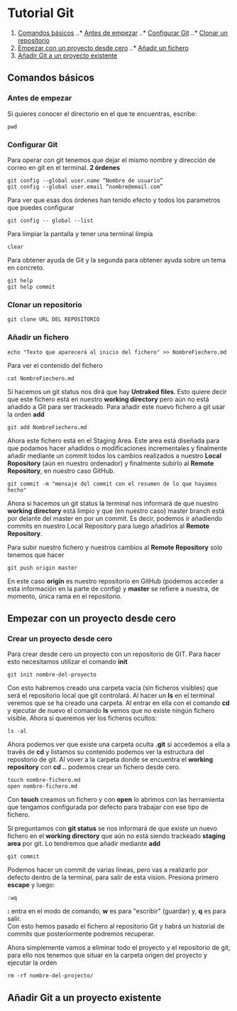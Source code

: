 # Tutorial Git
1. [Comandos básicos](#Comandos-básicos)
..* [Antes de empezar](#Antes-de-empezar)
..* [Configurar Git](#Configurar-Git)
..* [Clonar un repositorio](#Clonar-un-repositorio)
2. [Empezar con un proyecto desde cero](#Empezar-con-un-proyecto-desde-cero)
..* [Añadir un fichero](#Añadir-un-fichero)
3. [Añadir Git a un proyecto existente](#Añadir-Git-a-un-proyecto-existente)

Comandos básicos
----------------------

### Antes de empezar
Si quieres conocer el directorio en el que te encuentras, escribe:
```
pwd
```
### Configurar Git

Para operar con git tenemos que dejar el mismo nombre y dirección de correo en git en el terminal. **2 órdenes**
```
git config --global user.name “Nombre de usuario”
git config --global user.email “nombre@email.com”
```

Para ver que esas dos órdenes han tenido efecto y todos los parametros que puedes configurar
```
git config -- global --list
```

Para limpiar la pantalla y tener una terminal limpia
```
clear
```

Para obtener ayuda de Git y la segunda para obtener ayuda sobre un tema en concreto.
```
git help
git help commit
``` 

### Clonar un repositorio

```
git clone URL DEL REPOSITORIO
```

### Añadir un fichero

```
echo "Texto que aparecerá al inicio del fichero" >> NombreFiechero.md
```
Para ver el contenido del fichero
```
cat NombreFiechero.md
```
Si hacemos un git status nos dirá que hay **Untraked files**. Esto quiere decir que este fichero está en nuestro **working directory** pero aún no está añadido a Git para ser trackeado. Para añadir este nuevo fichero a git usar la orden **add**
```
git add NombreFiechero.md
```
Ahora este fichero está en el Staging Area. Este area está diseñada para que podamos hacer añadidos o modificaciones incrementales y finalmente añadir mediante un commit todos los cambios realizados a nuestro **Local Ropository** (aún en nuestro ordenador) y finalmente subirlo al **Remote Repository**, en nuestro caso GitHub.
```
git commit -m "mensaje del commit con el resumen de lo que hayamos hecho"
```
Ahora si hacemos un git status la terminal nos informará de que nuestro **working directory** está limpio y que (en nuestro caso) master branch está por delante del master en por un commit. Es decir, podemos ir añadiendo commits en nuestro Local Repository para luego añadirlos al **Remote Repository**.

Para subir nuestro fichero y nuestros cambios al **Remote Repository** solo tenemos que hacer
```
git push origin master
```
En este caso **origin** es nuestro repositorio en GitHub (podemos acceder a esta información en la parte de config) y **master** se refiere a nuestra, de momento, única rama en el repositorio.


Empezar con un proyecto desde cero
----------------------

### Crear un proyecto desde cero
Para crear desde cero un proyecto con un repositorio de GIT. Para hacer esto necesitamos utilizar el comando **init**
```
git init nombre-del-proyecto
```
Con esto habremos creado una carpeta vacia (sin ficheros visibles) que será el repositorio local que git controlará. Al hacer un **ls** en el terminal veremos que se ha creado una carpeta. Al entrar en ella con el comando **cd** y ejecutar de nuevo el comando **ls** vemos que no existe ningún fichero visible. Ahora si queremos ver los ficheros ocultos:
```
ls -al
```
Ahora podemos ver que existe una carpeta oculta **.git** si accedemos a ella a través de **cd** y listamos su contenido podemos ver la estructura del repostorio de git. Al vover a la carpeta donde se encuentra el **working repository** con **cd ..** podemos crear un fichero desde cero.

```
touch nombre-fichero.md
open nombre-fichero.md
```

Con **touch** creamos un fichero y con **open** lo abrimos con las herramienta que tengamos configurada por defecto para trabajar con ese tipo de fichero.

Si preguntamos con **git status** se nos informará de que existe un nuevo fichero en el **working directory** que aún no está siendo trackeado **staging area** por git. Lo tendremos que añadir mediante **add**

```
git commit
```

Podemos hacer un commit de varias líneas, pero vas a realizarlo por defecto dentro de la terminal, para salir de esta vision. Presiona primero **escape** y luego:

```
:wq
```
**:** entra en el modo de comando, **w** es para "escribir" (guardar) y, **q** es para salir.  
Con esto hemos pasado el fichero al repositorio Git y habrá un historial de commits que posteriormente podremos recuperar.

Ahora simplemente vamos a eliminar todo el proyecto y el repositorio de git, para ello nos tenemos que situar en la carpeta origen del proyecto y ejecutar la orden
```
rm -rf nombre-del-projecto/
```


Añadir Git a un proyecto existente
----------------------


